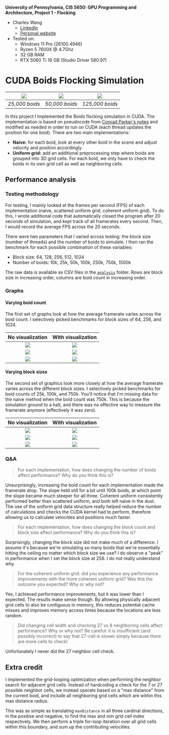 **University of Pennsylvania, CIS 5650: GPU Programming and Architecture,
Project 1 - Flocking**

* Charles Wang
  * [LinkedIn](https://linkedin.com/in/zwcharl)
  * [Personal website](https://charleszw.com)
* Tested on:
  * Windows 11 Pro (26100.4946)
  * Ryzen 5 7600X @ 4.7Ghz
  * 32 GB RAM
  * RTX 5060 Ti 16 GB (Studio Driver 580.97)

# CUDA Boids Flocking Simulation

|![](analysis/showcase/25k.gif)|![](analysis/showcase/50k.gif)|![](analysis/showcase/125k.gif)|
|:----------:|:----------:|:-----------:|
|_25,000 boids_|_50,000 boids_|_125,000 boids_|

In this project I implemented the Boids flocking simulation in CUDA. The implementation is based on pseudocode from [Conrad Parker's notes](https://vergenet.net/~conrad/boids/pseudocode.html) and modified as needed in order to run on CUDA (each thread updates the position for one boid). There are two main implementations:

* **Naive:** for each boid, look at every other boid in the scene and adjust velocity and position accordingly.
* **Uniform grid:** add an additional preprocessing step where boids are grouped into 3D grid cells. For each boid, we only have to check the boids in its own grid cell as well as neighboring cells.

## Performance analysis

### Testing methodology

For testing, I mainly looked at the frames per second (FPS) of each implementation (naive, scattered uniform grid, coherent uniform grid). To do this, I wrote additional code that automatically closed the program after 20 seconds of simulation, and kept track of all framerates every second. Then, I would record the average FPS across the 20 seconds.

There were two parameters that I varied across testing: the block size (number of threads) and the number of boids to simulate. I then ran the benchmark for each possible combination of these variables:

* Block size: 64, 128, 256, 512, 1024
* Number of boids: 10k, 25k, 50k, 100k, 250k, 750k, 1500k

The raw data is available as CSV files in the [`analysis`](https://github.com/aczw/Project1-CUDA-Flocking/tree/main/analysis) folder. Rows are block size in increasing order, columns are boid count in increasing order.

### Graphs

#### Varying boid count

The first set of graphs look at how the average framerate varies across the boid count. I selectively picked benchmarks for block sizes of 64, 256, and 1024.

|No visualization|With visualization|
|:-:|:-:|
|![](analysis/graphs/boids_novis_64.png)|![](analysis/graphs/boids_vis_64.png)|
|![](analysis/graphs/boids_novis_256.png)|![](analysis/graphs/boids_vis_256.png)|
|![](analysis/graphs/boids_novis_1024.png)|![](analysis/graphs/boids_vis_1024.png)|

#### Varying block sizes

The second set of graphics look more closely at how the average framerate varies across the different block sizes. I selectively picked benchmarks for boid counts of 25k, 100k, and 750k. You'll notice that I'm missing data for the naive method when the boid count was 750k. This is because the simulation ground to a halt, and there was no effective way to measure the framerate anymore (effectively it was zero).

|No visualization|With visualization|
|:-:|:-:|
|![](analysis/graphs/block_novis_25k.png)|![](analysis/graphs/block_vis_25k.png)|
|![](analysis/graphs/block_novis_100k.png)|![](analysis/graphs/block_vis_100k.png)|
|![](analysis/graphs/block_novis_750k.png)|![](analysis/graphs/block_vis_750k.png)|

### Q&A

> For each implementation, how does changing the number of boids affect performance? Why do you think this is?

Unsurprisingly, increasing the boid count for each implementation made the framerate drop. The slope held still for a bit until 100k boids, at which point the slope became much steeper for all three. Coherent uniform consistently performed better than scattered uniform, and both left naive in the dust. The use of the uniform grid data structure really helped reduce the number of calculations and checks the CUDA kernel had to perform, therefore allowing us to calculate velocities and positions much faster.

> For each implementation, how does changing the block count and block size affect performance? Why do you think this is?

Surprisingly, changing the block size did not make much of a difference. I assume it's because we're simulating so many boids that we're essentially hitting the ceiling no matter which block size we use? I do observe a "peak" in performance when I set the block size at 256. I do not really understand why. 

> For the coherent uniform grid: did you experience any performance improvements with the more coherent uniform grid? Was this the outcome you expected? Why or why not?

Yes, I achieved performance improvements, but it was lower than I expected. The results make sense though. By allowing physically adjacent grid cells to also be contiguous in memory, this reduces potential cache misses and improves memory access times because the locations are less random.

> Did changing cell width and checking 27 vs 8 neighboring cells affect performance? Why or why not? Be careful: it is insufficient (and possibly incorrect) to say that 27-cell is slower simply because there are more cells to check!

Unfortunately I never did the 27 neighbor cell check.

## Extra credit

I implemented the grid-looping optimization when performing the neighbor search for adjacent grid cells. Instead of hardcoding a check for the 7 or 27 possible neighbor cells, we instead operate based on a "max distance" from the current boid, and include all neighboring grid cells which are within this max distance radius.

This was as simple as translating `maxDistance` in all three cardinal directions, in the positive and negative, to find the max and min grid cell index respectively. We then perform a triple for-loop iteration over all grid cells within this boundary, and sum up the contributing velocities.

